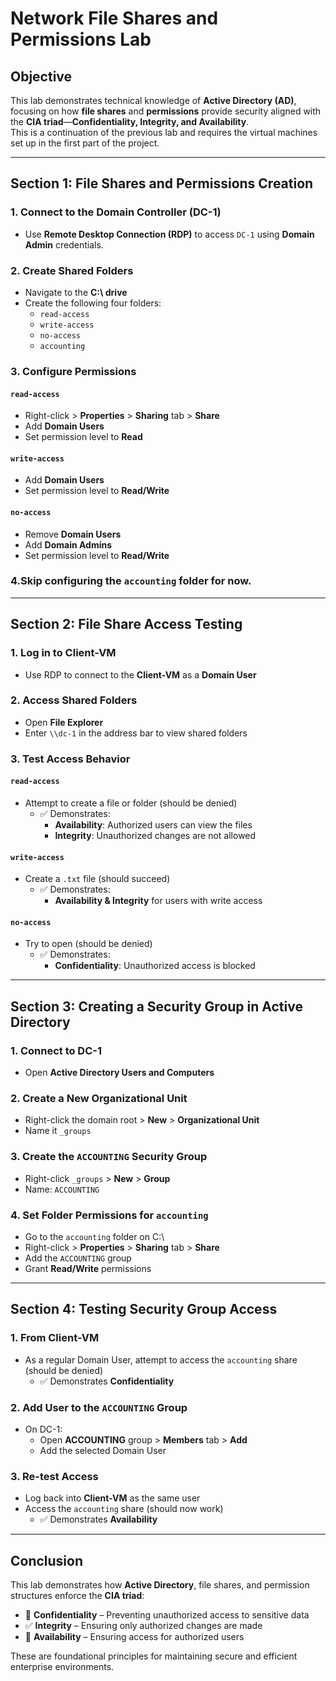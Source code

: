 # Network File Shares and Permissions Lab

## Objective
This lab demonstrates technical knowledge of **Active Directory (AD)**, focusing on how **file shares** and **permissions** provide security aligned with the **CIA triad**—**Confidentiality, Integrity, and Availability**.  
This is a continuation of the previous lab and requires the virtual machines set up in the first part of the project.

---

## Section 1: File Shares and Permissions Creation

### 1. Connect to the Domain Controller (DC-1)
- Use **Remote Desktop Connection (RDP)** to access `DC-1` using **Domain Admin** credentials.

### 2. Create Shared Folders
- Navigate to the **C:\\ drive**
- Create the following four folders:
  - `read-access`
  - `write-access`
  - `no-access`
  - `accounting`

### 3. Configure Permissions

#### `read-access`
- Right-click > **Properties** > **Sharing** tab > **Share**
- Add **Domain Users**
- Set permission level to **Read**

#### `write-access`
- Add **Domain Users**
- Set permission level to **Read/Write**

#### `no-access`
- Remove **Domain Users**
- Add **Domain Admins**
- Set permission level to **Read/Write**

### 4.Skip configuring the `accounting` folder for now.

---

## Section 2: File Share Access Testing

### 1. Log in to Client-VM
- Use RDP to connect to the **Client-VM** as a **Domain User**

### 2. Access Shared Folders
- Open **File Explorer**
- Enter `\\dc-1` in the address bar to view shared folders

### 3. Test Access Behavior

#### `read-access`
- Attempt to create a file or folder (should be denied)
  - ✅ Demonstrates:
    - **Availability**: Authorized users can view the files
    - **Integrity**: Unauthorized changes are not allowed

#### `write-access`
- Create a `.txt` file (should succeed)
  - ✅ Demonstrates:
    - **Availability & Integrity** for users with write access

#### `no-access`
- Try to open (should be denied)
  - ✅ Demonstrates:
    - **Confidentiality**: Unauthorized access is blocked

---

## Section 3: Creating a Security Group in Active Directory

### 1. Connect to DC-1
- Open **Active Directory Users and Computers**

### 2. Create a New Organizational Unit
- Right-click the domain root > **New** > **Organizational Unit**
- Name it `_groups`

### 3. Create the `ACCOUNTING` Security Group
- Right-click `_groups` > **New** > **Group**
- Name: `ACCOUNTING`

### 4. Set Folder Permissions for `accounting`
- Go to the `accounting` folder on C:\\
- Right-click > **Properties** > **Sharing** tab > **Share**
- Add the `ACCOUNTING` group
- Grant **Read/Write** permissions

---

## Section 4: Testing Security Group Access

### 1. From Client-VM
- As a regular Domain User, attempt to access the `accounting` share (should be denied)
  - ✅ Demonstrates **Confidentiality**

### 2. Add User to the `ACCOUNTING` Group
- On DC-1:
  - Open **ACCOUNTING** group > **Members** tab > **Add**
  - Add the selected Domain User

### 3. Re-test Access
- Log back into **Client-VM** as the same user
- Access the `accounting` share (should now work)
  - ✅ Demonstrates **Availability**

---

## Conclusion
This lab demonstrates how **Active Directory**, file shares, and permission structures enforce the **CIA triad**:

- 🔐 **Confidentiality** – Preventing unauthorized access to sensitive data  
- ✅ **Integrity** – Ensuring only authorized changes are made  
- 📂 **Availability** – Ensuring access for authorized users  

These are foundational principles for maintaining secure and efficient enterprise environments.
